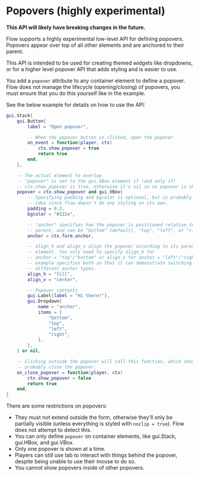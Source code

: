 # Popovers (highly experimental)

**This API will likely have breaking changes in the future.**

Flow supports a highly experimental low-level API for defining popovers.
Popovers appear over top of all other elements and are anchored to their parent.

This API is intended to be used for creating themed widgets like dropdowns, or
for a higher level popover API that adds styling and is easier to use.

You add a `popover` attribute to any container element to define a popover.
Flow does not manage the lifecycle (opening/closing) of popovers, you must
ensure that you do this yourself like in the example.

See the below example for details on how to use the API:

```lua
gui.Stack{
    gui.Button{
        label = "Open popover",

        -- When the popover button is clicked, open the popover
        on_event = function(player, ctx)
            ctx.show_popover = true
            return true
        end,
    },

    -- The actual element to overlay
    -- "popover" is set to the gui.VBox element if (and only if)
    -- ctx.show_popover is true, otherwise it's nil so no popover is shown.
    popover = ctx.show_popover and gui.VBox{
        -- Specifying padding and bgcolor is optional, but is probably a good
        -- idea since flow doesn't do any styling on its own.
        padding = 0.2,
        bgcolor = "#222e",

        -- "anchor" specifies how the popover is positioned relative to the
        -- parent, and can be "bottom" (default), "top", "left", or "right".
        anchor = ctx.form.anchor,

        -- align_h and align_v align the popover according to its parent
        -- element. You only need to specify align_h for
        -- anchor = "top"/"bottom" or align_v for anchor = "left"/"right", this
        -- example specifies both so that it can demonstrate switching between
        -- different anchor types.
        align_h = "fill",
        align_v = "center",

        -- Popover contents
        gui.Label{label = "Hi there!"},
        gui.Dropdown{
            name = "anchor",
            items = {
                "bottom",
                "top",
                "left",
                "right",
            },
        },
    } or nil,

    -- Clicking outside the popover will call this function, which should
    -- probably close the popover.
    on_close_popover = function(player, ctx)
        ctx.show_popover = false
        return true
    end,
}
```

There are some restrictions on popovers:

 - They must not extend outside the form, otherwise they'll only be partially
   visible (unless everything is styled with `noclip = true`). Flow does not
   attempt to detect this.
 - You can only define `popover` on container elements, like gui.Stack,
   gui.HBox, and gui.VBox.
 - Only one popover is shown at a time.
 - Players can still use tab to interact with things behind the popover,
   despite being unable to use their mouse to do so.
 - You cannot show popovers inside of other popovers.
